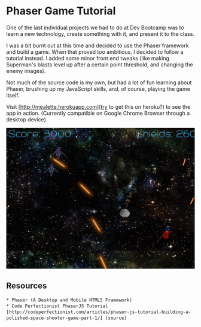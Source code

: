 # Phaser Game Tutorial
One of the last individual projects we had to do at Dev Bootcamp was to learn a new technology, create something with it, and present it to the class.

I was a bit burnt out at this time and decided to use the Phaser framework and build a game. When that proved too ambitious, I decided to follow a tutorial instead. I added some minor front end tweaks (like making Superman's blasts level up after a certain point threshold, and changing the enemy images).

Not much of the source code is my own, but had a lot of fun learning about Phaser, brushing up my JavaScript skills, and, of course, playing the game itself.

Visit [http://mealette.herokuapp.com](try to get this on heroku?) to see the app in action. (Currently compatible on Google Chrome Browser through a desktop device).

![phaser](assets/phaser-game-screen-shot.png)


## Resources
```
* Phaser (A Desktop and Mobile HTML5 Framework)
* Code Perfectionist PhaserJS Tutorial [http://codeperfectionist.com/articles/phaser-js-tutorial-building-a-polished-space-shooter-game-part-1/] (source)
```